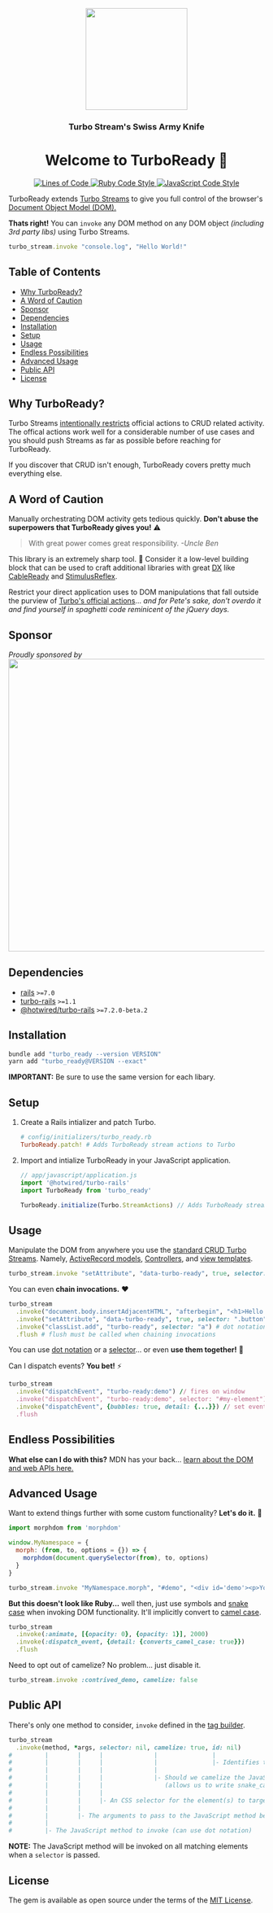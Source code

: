 <p align="center">
  <img height="200" src="https://ik.imagekit.io/hopsoft/turbo-ready-logo_jYFJI1jgT.png?ik-sdk-version=javascript-1.4.3&updatedAt=1661471047153" />
  <h3 align="center">
    Turbo Stream's Swiss Army Knife
  </h3>
  <h1 align="center">
    Welcome to TurboReady 👋
  </h1>
  <p align="center">
    <a href="http://blog.codinghorror.com/the-best-code-is-no-code-at-all/" target="_blank">
      <img alt="Lines of Code" src="https://img.shields.io/badge/lines_of_code-275-brightgreen.svg?style=flat" />
    </a>
    <a href="https://github.com/testdouble/standard" target="_blank">
      <img alt="Ruby Code Style" src="https://img.shields.io/badge/Ruby_Code_Style-standard-brightgreen.svg" />
    </a>
    <a href="https://github.com/sheerun/prettier-standard" target="_blank">
      <img alt="JavaScript Code Style" src="https://img.shields.io/badge/JavaScript_Code_Style-prettier_standard-ff69b4.svg" />
    </a>
  </p>
</p>

TurboReady extends [Turbo Streams](https://turbo.hotwired.dev/reference/streams) to give you full control of the
browser's [Document Object Model (DOM).](https://developer.mozilla.org/en-US/docs/Web/API/Document_Object_Model)

**Thats right!**
You can `invoke` any DOM method on any DOM object *(including 3rd party libs)* using Turbo Streams.

```ruby
turbo_stream.invoke "console.log", "Hello World!"
```

<!-- Tocer[start]: Auto-generated, don't remove. -->

## Table of Contents

  - [Why TurboReady?](#why-turboready)
  - [A Word of Caution](#a-word-of-caution)
  - [Sponsor](#sponsor)
  - [Dependencies](#dependencies)
  - [Installation](#installation)
  - [Setup](#setup)
  - [Usage](#usage)
  - [Endless Possibilities](#endless-possibilities)
  - [Advanced Usage](#advanced-usage)
  - [Public API](#public-api)
  - [License](#license)

<!-- Tocer[finish]: Auto-generated, don't remove. -->

## Why TurboReady?

Turbo Streams [intentionally restricts](https://turbo.hotwired.dev/handbook/streams#but-what-about-running-javascript) official actions to CRUD related activity.
The offical actions work well for a considerable number of use cases and you should push Streams as far as possible before reaching for TurboReady.

If you discover that CRUD isn't enough, TurboReady covers pretty much everything else.

## A Word of Caution

Manually orchestrating DOM activity gets tedious quickly.
**Don't abuse the superpowers that TurboReady gives you!** ⚠️

> With great power comes great responsibility. *-Uncle Ben*

This library is an extremely sharp tool. 🔪
Consider it a low-level building block that can be used to craft additional libraries with
great [DX](https://en.wikipedia.org/wiki/User_experience#Developer_experience)
like [CableReady](https://github.com/stimulusreflex/cable_ready)
and [StimulusReflex](https://github.com/stimulusreflex/stimulus_reflex).

Restrict your direct application uses to DOM manipulations that fall outside the purview of
[Turbo's official actions](https://turbo.hotwired.dev/reference/streams#the-seven-actions)...
*and for Pete's sake, don't overdo it and find yourself in spaghetti code reminicent of the jQuery days.*

## Sponsor

<p align="center">
  <div><em>Proudly sponsored by</em></div>
  <a href="https://www.clickfunnels.com?utm_source=hopsoft&utm_medium=open-source&utm_campaign=turbo_ready">
    <img src="https://images.clickfunnel.com/uploads/digital_asset/file/176632/clickfunnels-dark-logo.svg" width="575" />
  </a>
</p>

## Dependencies

- [rails](https://rubygems.org/gems/rails) `>=7.0`
- [turbo-rails](https://rubygems.org/gems/turbo-rails) `>=1.1`
- [@hotwired/turbo-rails](https://yarnpkg.com/package/@hotwired/turbo-rails) `>=7.2.0-beta.2`

## Installation

```sh
bundle add "turbo_ready --version VERSION"
yarn add "turbo_ready@VERSION --exact"
```

**IMPORTANT:** Be sure to use the same version for each libary.

## Setup

1. Create a Rails intializer and patch Turbo.

    ```ruby
    # config/initializers/turbo_ready.rb
    TurboReady.patch! # Adds TurboReady stream actions to Turbo
    ```
2. Import and intialize TurboReady in your JavaScript application.

    ```js
    // app/javascript/application.js
    import '@hotwired/turbo-rails'
    import TurboReady from 'turbo_ready'

    TurboReady.initialize(Turbo.StreamActions) // Adds TurboReady stream actions to Turbo
    ```

## Usage

Manipulate the DOM from anywhere you use the [standard CRUD Turbo Streams](https://turbo.hotwired.dev/handbook/streams#integration-with-server-side-frameworks).
Namely, [ActiveRecord models](https://github.com/hotwired/turbo-rails/blob/main/app/models/concerns/turbo/broadcastable.rb),
[Controllers](https://github.com/hotwired/turbo-rails/blob/main/app/models/concerns/turbo/broadcastable.rb),
and [view templates](https://github.com/hotwired/turbo-rails/blob/main/app/models/concerns/turbo/broadcastable.rb).

```ruby
turbo_stream.invoke "setAttribute", "data-turbo-ready", true, selector: ".button"
```

You can even **chain invocations.** ❤️

```ruby
turbo_stream
  .invoke("document.body.insertAdjacentHTML", "afterbegin", "<h1>Hello World!</h1>") # dot notation
  .invoke("setAttribute", "data-turbo-ready", true, selector: ".button") # selector
  .invoke("classList.add", "turbo-ready", selector: "a") # dot notation + selector
  .flush # flush must be called when chaining invocations
```

You can use [dot notation](https://developer.mozilla.org/en-US/docs/Web/JavaScript/Reference/Operators/Property_accessors#dot_notation) or a [selector](https://developer.mozilla.org/en-US/docs/Web/API/Document/querySelectorAll)... or even **use them together!** 🤯

Can I dispatch events? **You bet!** ⚡️

```ruby
turbo_stream
  .invoke("dispatchEvent", "turbo-ready:demo") // fires on window
  .invoke("dispatchEvent", "turbo-ready:demo", selector: "#my-element") // fires on matching element(s)
  .invoke("dispatchEvent", {bubbles: true, detail: {...}}) // set event options
  .flush
```

## Endless Possibilities

**What else can I do with this?**
MDN has your back... [learn about the DOM and web APIs here.](https://developer.mozilla.org/en-US/docs/Web/API.)

## Advanced Usage

Want to extend things further with some custom functionality? **Let's do it.** 🔌

```js
import morphdom from 'morphdom'

window.MyNamespace = {
  morph: (from, to, options = {}) => {
    morphdom(document.querySelector(from), to, options)
  }
}
```

```ruby
turbo_stream.invoke "MyNamespace.morph", "#demo", "<div id='demo'><p>You've changed...</p></div>", {childrenOnly: true}
```

**But this doesn't look like Ruby...** well then, just use symbols and
[snake case](https://en.wikipedia.org/wiki/Snake_case) when invoking DOM functionality.
It'll implicitly convert to [camel case](https://en.wikipedia.org/wiki/Camel_case).

```ruby
turbo_stream
  .invoke(:animate, [{opacity: 0}, {opacity: 1}], 2000)
  .invoke(:dispatch_event, {detail: {converts_camel_case: true}})
  .flush
```

Need to opt out of camelize? No problem... just disable it.

```ruby
turbo_stream.invoke :contrived_demo, camelize: false
```

## Public API

There's only one method to consider, `invoke` defined in the
[tag builder](https://github.com/hopsoft/turbo_ready/blob/main/lib/turbo_ready/tag_builder.rb).

```ruby
turbo_stream
  .invoke(method, *args, selector: nil, camelize: true, id: nil)
#         |        |     |              |               |
#         |        |     |              |               |- Identifies this invocation (optional)
#         |        |     |              |
#         |        |     |              |- Should we camelize the JavaScript stuff? (optional)
#         |        |     |                 (allows us to write snake_case Ruby)
#         |        |     |
#         |        |     |- An CSS selector for the element(s) to target (optional)
#         |        |
#         |        |- The arguments to pass to the JavaScript method being invoked (optional)
#         |
#         |- The JavaScript method to invoke (can use dot notation)
```

**NOTE:** The JavaScript method will be invoked on all matching elements when a `selector` is passed.

## License

The gem is available as open source under the terms of the [MIT License](https://opensource.org/licenses/MIT).
